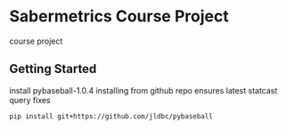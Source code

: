 # Sabermetrics Course Project
course project

## Getting Started
install pybaseball-1.0.4 
installing from github repo ensures latest statcast query fixes

```
pip install git+https://github.com/jldbc/pybaseball
```


